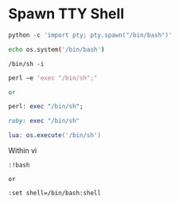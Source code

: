 # Spawn TTY Shell

```python
python -c 'import pty; pty.spawn("/bin/bash")'
```
```bash
echo os.system('/bin/bash')
```
```
/bin/sh -i
```
```perl
perl —e 'exec "/bin/sh";'

or

perl: exec "/bin/sh";
```
```ruby
ruby: exec "/bin/sh"
```
```lua
lua: os.execute('/bin/sh')
```

Within vi
```
:!bash

or

:set shell=/bin/bash:shell
```